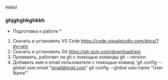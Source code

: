 Hello!

### ghjghghkghkkh ###


* Подготовка к работе *

1.	Скачать и установить VS Code https://code.visualstudio.com/docs/?dv=win
2.	Скачать и установить Git https://git-scm.com/download/win
3.	Проверить, работает ли git  с помощью команды 
git --version
4.	Добавить имя и email пользователя с помощью команд
  'git config --global user.email "email@mail.com"
  git config --global user.name "User Name"'
  


